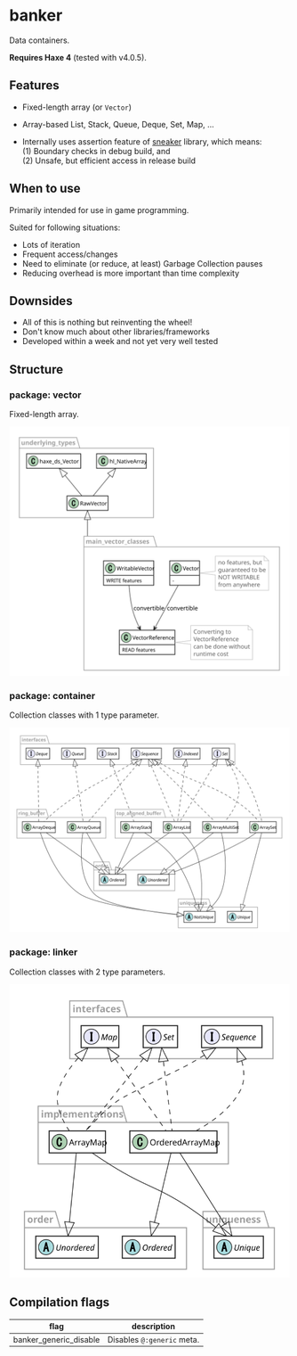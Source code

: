 # banker

Data containers.

**Requires Haxe 4** (tested with v4.0.5).


## Features

- Fixed-length array (or `Vector`)
- Array-based List, Stack, Queue, Deque, Set, Map, ...

- Internally uses assertion feature of [sneaker](https://github.com/fal-works/sneaker) library, which means:  
(1) Boundary checks in debug build, and  
(2) Unsafe, but efficient access in release build

## When to use

Primarily intended for use in game programming.

Suited for following situations:

- Lots of iteration
- Frequent access/changes
- Need to eliminate (or reduce, at least) Garbage Collection pauses
- Reducing overhead is more important than time complexity

## Downsides

- All of this is nothing but reinventing the wheel!
- Don't know much about other libraries/frameworks
- Developed within a week and not yet very well tested

## Structure

### package: vector

Fixed-length array.

![class diagram of vector package](docs/vector.svg)

### package: container

Collection classes with 1 type parameter.

![class diagram of container package](docs/container.svg)

### package: linker

Collection classes with 2 type parameters.

![class diagram of linker package](docs/linker.svg)


## Compilation flags

|flag|description|
|---|---|
|banker_generic_disable|Disables `@:generic` meta.|

